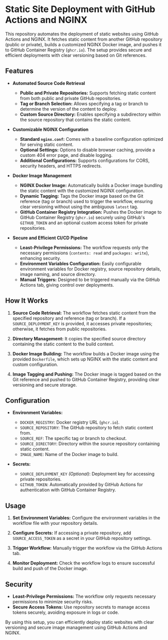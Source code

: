 # Static Site Deployment with GitHub Actions and NGINX

This repository automates the deployment of static websites using GitHub Actions and NGINX. It fetches static content from another GitHub repository (public or private), builds a customized NGINX Docker image, and pushes it to GitHub Container Registry (`ghcr.io`). The setup provides secure and efficient deployments with clear versioning based on Git references.

## Features

- **Automated Source Code Retrieval**
  - **Public and Private Repositories:** Supports fetching static content from both public and private GitHub repositories.
  - **Tag or Branch Selection:** Allows specifying a tag or branch to determine the version of the content to deploy.
  - **Custom Source Directory:** Enables specifying a subdirectory within the source repository that contains the static content.

- **Customizable NGINX Configuration**
  - **Standard `nginx.conf`:** Comes with a baseline configuration optimized for serving static content.
  - **Optional Settings:** Options to disable browser caching, provide a custom 404 error page, and disable logging.
  - **Additional Configurations:** Supports configurations for CORS, security headers, and HTTPS redirects.

- **Docker Image Management**
  - **NGINX Docker Image:** Automatically builds a Docker image bundling the static content with the customized NGINX configuration.
  - **Dynamic Tagging:** Tags the Docker image based on the Git reference (tag or branch) used to trigger the workflow, ensuring clear versioning without using the ambiguous `latest` tag.
  - **GitHub Container Registry Integration:** Pushes the Docker image to GitHub Container Registry (`ghcr.io`) securely using GitHub's `GITHUB_TOKEN` and an optional custom access token for private repositories.

- **Secure and Efficient CI/CD Pipeline**
  - **Least-Privilege Permissions:** The workflow requests only the necessary permissions (`contents: read` and `packages: write`), enhancing security.
  - **Environment Variables Configuration:** Easily configurable environment variables for Docker registry, source repository details, image naming, and source directory.
  - **Manual Triggers:** Designed to be triggered manually via the GitHub Actions tab, giving control over deployments.

## How It Works

1. **Source Code Retrieval:** The workflow fetches static content from the specified repository and reference (tag or branch). If a `SOURCE_DEPLOYMENT_KEY` is provided, it accesses private repositories; otherwise, it fetches from public repositories.

2. **Directory Management:** It copies the specified source directory containing the static content to the build context.

3. **Docker Image Building:** The workflow builds a Docker image using the provided `Dockerfile`, which sets up NGINX with the static content and custom configuration.

4. **Image Tagging and Pushing:** The Docker image is tagged based on the Git reference and pushed to GitHub Container Registry, providing clear versioning and secure storage.

## Configuration

- **Environment Variables:**
  - `DOCKER_REGISTRY`: Docker registry URL (`ghcr.io`).
  - `SOURCE_REPOSITORY`: The GitHub repository to fetch static content from.
  - `SOURCE_REF`: The specific tag or branch to checkout.
  - `SOURCE_DIRECTORY`: Directory within the source repository containing static content.
  - `IMAGE_NAME`: Name of the Docker image to build.

- **Secrets:**
  - `SOURCE_DEPLOYMENT_KEY` *(Optional)*: Deployment key for accessing private repositories.
  - `GITHUB_TOKEN`: Automatically provided by GitHub Actions for authentication with GitHub Container Registry.

## Usage

1. **Set Environment Variables:** Configure the environment variables in the workflow file with your repository details.

2. **Configure Secrets:** If accessing a private repository, add `SOURCE_ACCESS_TOKEN` as a secret in your GitHub repository settings.

3. **Trigger Workflow:** Manually trigger the workflow via the GitHub Actions tab.

4. **Monitor Deployment:** Check the workflow logs to ensure successful build and push of the Docker image.

## Security

- **Least-Privilege Permissions:** The workflow only requests necessary permissions to minimize security risks.
- **Secure Access Tokens:** Use repository secrets to manage access tokens securely, avoiding exposure in logs or code.

By using this setup, you can efficiently deploy static websites with clear versioning and secure image management using GitHub Actions and NGINX.
